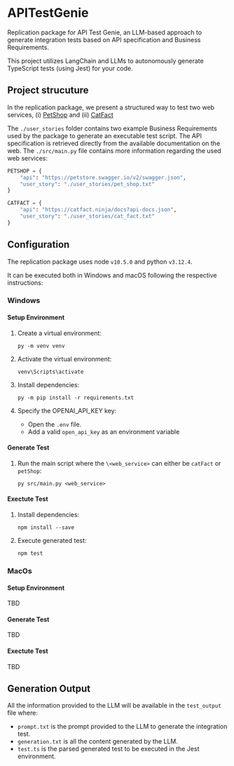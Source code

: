 # APITestGenie
Replication package for API Test Genie, an LLM-based approach to generate integration tests based on API specification and Business Requirements.

This project utilizes LangChain and LLMs to autonomously generate TypeScript tests (using Jest) for your code.

## Project strucuture

In the replication package, we present a structured way to test two web services, (i) [PetShop](https://petstore.swagger.io/) and (ii) [CatFact](https://catfact.ninja/)

The `./user_stories` folder contains two example Business Requirements used by the package to generate an executable test script.
The API specification is retrieved directly from the available documentation on the web. 
The `./src/main.py` file contains more information regarding the used web services:

```py
PETSHOP = {
    "api": "https://petstore.swagger.io/v2/swagger.json",
    "user_story": "./user_stories/pet_shop.txt"
}

CATFACT = {
    "api": "https://catfact.ninja/docs?api-docs.json",
    "user_story": "./user_stories/cat_fact.txt"
}
```

## Configuration

The replication package uses node `v10.5.0` and python `v3.12.4`. 

It can be executed both in Windows and macOS following the respective instructions:

### Windows

#### Setup Environment

1. Create a virtual environment:
   ```
   py -m venv venv
   ```

2. Activate the virtual environment:
   ```
   venv\Scripts\activate
   ```

3. Install dependencies:
   ```
   py -m pip install -r requirements.txt
   ```

4. Specify the OPENAI_API_KEY key:
    - Open the `.env` file.
    - Add a valid `open_api_key` as an environment variable

#### Generate Test

1. Run the main script where the `\<web_service>` can either be `catFact` or `petShop`:
   ```
   py src/main.py <web_service>
   ```

#### Exectute Test

1. Install dependencies:
   ```
   npm install --save
   ```

2. Execute generated test:
   ```
   npm test
   ```

### MacOs

#### Setup Environment

TBD

#### Generate Test

TBD

#### Exectute Test

TBD


## Generation Output

All the information provided to the LLM will be available in the `test_output` file where:
- `prompt.txt` is the prompt provided to the LLM to generate the integration test.
- `generation.txt` is all the content generated by the LLM.
- `test.ts` is the parsed generated test to be executed in the Jest environment.

